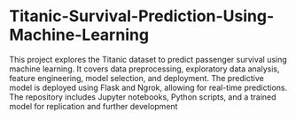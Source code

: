 # Titanic-Survival-Prediction-Using-Machine-Learning
This project explores the Titanic dataset to predict passenger survival using machine learning. It covers data preprocessing, exploratory data analysis, feature engineering, model selection, and deployment. The predictive model is deployed using Flask and Ngrok, allowing for real-time predictions. The repository includes Jupyter notebooks, Python scripts, and a trained model for replication and further development

